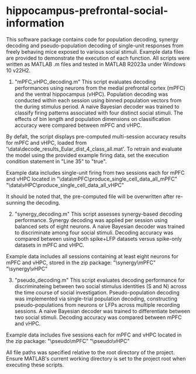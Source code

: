 # hippocampus-prefrontal-social-information
This software package contains code for population decoding, synergy decoding and pseudo-population decoding of single-unit responses from freely behaving mice exposed to various social stimuli. Example data files are provided to demonstrate the execution of each function. All scripts were written as MATLAB .m files and tested in MATLAB R2023a under Windows 10 v22H2.

1. "mPFC_vHPC_decoding.m"
This script evaluates decoding performances using neurons from the medial prefrontal cortex (mPFC) and the ventral hippocampus (vHPC). Population decoding was conducted within each session using binned population vectors from the during stimulus period. A naive Bayesian decoder was trained to classify firing patterns associated with four distinct social stimuli. The effects of bin length and population dimensions on classification accuracy were compared between mPFC and vHPC.

By defalt, the script displays pre-computed multi-session accuracy results for mPFC and vHPC, loaded from '\data\decode_results_Eular_dist_4_class_all.mat'. To retrain and evaluate the model using the provided example firing data, set the execution condition statement in "Line 35" to "true".

Example data includes single-unit firing from two sessions each for mPFC and vHPC located in
"\data\mPFC\produce_single_cell_data_all_mPFC"
"\data\vHPC\produce_single_cell_data_all_vHPC"

It should be noted that, the pre-computed file will be overwritten after re-sunning the decoding.

2. "synergy_decoding.m"
This script assesses synergy-based decoding performance. Synergy decoding was applied per session using balanced sets of eight neurons. A naive Bayesian decoder was trained to discriminate among four social stimuli. Decoding accuracy was compared between using both spike+LFP datasets versus spike-only datasets in mPFC and vHPC.

Example data includes all sessions containing at least eight neurons for mPFC and vHPC, stored in the zip package:
"\synergy\mPFC\"
"\synergy\vHPC\"

3. "pseudo_decoding.m"
This script evaluates decoding performance for discriminateing between two social stimulus identities (S and N) across the time course of social investigation. Pseudo-population decoding was implemented via single-trial population decoding, constructing pseudo-populations from neurons or LFPs across multiple recording sessions. A naive Bayesian decoder was trained to differentiate between two social stimuli. Decoding accuracy was compared between mPFC and vHPC.

Example data includes five sessions each for mPFC and vHPC located in the zip package:
"\pseudo\mPFC\"
"\pseudo\vHPC\"

All file paths was specified relative to the root directory of the project. Ensure MATLAB's current working directory is set to the project root when executing these scripts.


